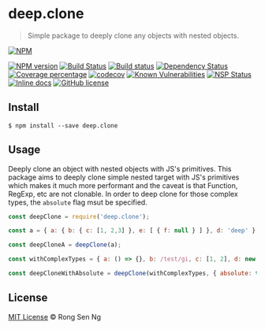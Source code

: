 # deep.clone

> Simple package to deeply clone any objects with nested objects.

[![NPM][nodei-image]][nodei-url]

[![NPM version][npm-image]][npm-url]
[![Build Status][travis-image]][travis-url]
[![Build status][appveyor-image]][appveyor-url]
[![Dependency Status][daviddm-image]][daviddm-url]
[![Coverage percentage][coveralls-image]][coveralls-url]
[![codecov][codecov-image]][codecov-url]
[![Known Vulnerabilities][snyk-image]][snyk-url]
[![NSP Status][nsp-image]][nsp-url]
[![Inline docs][inch-image]][inch-url]
[![GitHub license][license-image]][license-url]

<!--[![Greenkeeper badge][greenkeeper-image]][greenkeeper-url]-->

## Install

```
$ npm install --save deep.clone
```

## Usage

Deeply clone an object with nested objects with JS's primitives. This package aims to deeply clone simple nested target with JS's primitives which makes it much more performant and the caveat is that Function, RegExp, etc are not clonable. In order to deep clone for those complex types, the `absolute` flag msut be specified.

```js
const deepClone = require('deep.clone');

const a = { a: { b: { c: [1, 2,3] }, e: [ { f: null } ] }, d: 'deep' };

const deepCloneA = deepClone(a);

const withComplexTypes = { a: () => {}, b: /test/gi, c: [1, 2], d: new Date(), e: { f: 111 } };

const deepCloneWithAbsolute = deepClone(withComplexTypes, { absolute: true });
```

## License

[MIT License](http://motss.mit-license.org/) © Rong Sen Ng


[nodei-image]: https://nodei.co/npm/deep.clone.png?downloads=true&downloadRank=true&stars=true
[nodei-url]: https://nodei.co/npm/deep.clone/
[npm-image]: https://badge.fury.io/js/deep.clone.svg
[npm-url]: https://npmjs.org/package/deep.clone
[travis-image]: https://travis-ci.org/motss/deep.clone.svg?branch=master
[travis-url]: https://travis-ci.org/motss/deep.clone
[appveyor-image]: https://ci.appveyor.com/api/projects/status/796r33kh1pmg8gcm/branch/master?svg=true
[appveyor-url]: https://ci.appveyor.com/project/motss/deep-clone/branch/master
[daviddm-image]: https://david-dm.org/motss/deep.clone.svg?theme=shields.io
[daviddm-url]: https://david-dm.org/motss/deep.clone
[coveralls-image]: https://coveralls.io/repos/github/motss/deep.clone/badge.svg?branch=master
[coveralls-url]: https://coveralls.io/github/motss/deep.clone?branch=master
[codecov-image]: https://codecov.io/gh/motss/deep.clone/branch/master/graph/badge.svg
[codecov-url]: https://codecov.io/gh/motss/deep.clone
[snyk-image]: https://snyk.io/test/github/motss/deep.clone/badge.svg
[snyk-url]: https://snyk.io/test/github/motss/deep.clone
[nsp-image]: https://nodesecurity.io/orgs/motss/projects/a1c57ec8-9c17-4912-932b-f1ff6284e2ae/badge
[nsp-url]: https://nodesecurity.io/orgs/motss/projects/a1c57ec8-9c17-4912-932b-f1ff6284e2ae
[inch-image]: http://inch-ci.org/github/motss/deep.clone.svg?branch=master
[inch-url]: http://inch-ci.org/github/motss/deep.clone
[license-image]: https://img.shields.io/badge/license-MIT-blue.svg
[license-url]: https://motss.mit-license.org/

<!--[greenkeeper-image]: https://badges.greenkeeper.io/motss/deep.clone.svg-->
<!--[greenkeeper-url]: https://greenkeeper.io/-->

